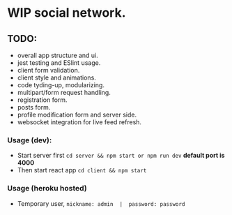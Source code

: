 # WIP social network.

## TODO:
 - overall app structure and ui.
 - jest testing and ESlint usage.
 - client form validation.
 - client style and animations.
 - code tyding-up, modularizing.
 - multipart/form request handling.
 - registration form.
 - posts form.
 - profile modification form and server side.
 - websocket integration for live feed refresh.

 ### Usage (dev):
 - Start server first `cd server && npm start or npm run dev` **default port is 4000**
 - Then start react app `cd client && npm start`

 ### Usage (heroku hosted)
 - Temporary user, `nickname: admin  |  password: password`
